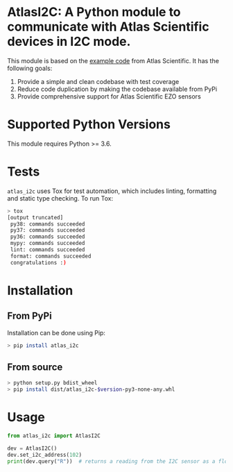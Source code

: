 # AtlasI2C: A Python module to communicate with Atlas Scientific devices in I2C mode.

This module is based on the [example code](https://github.com/AtlasScientific/Raspberry-Pi-sample-code) from Atlas Scientific. It has the following goals:

1. Provide a simple and clean codebase with test coverage
2. Reduce code duplication by making the codebase available from PyPi
3. Provide comprehensive support for Atlas Scientific EZO sensors

# Supported Python Versions
This module requires Python >= 3.6.

# Tests
`atlas_i2c` uses Tox for test automation, which includes linting, formatting and static type checking. To run Tox:

```sh
> tox
[output truncated]
 py38: commands succeeded
 py37: commands succeeded
 py36: commands succeeded
 mypy: commands succeeded
 lint: commands succeeded
 format: commands succeeded
 congratulations :)
```

# Installation
## From PyPi
Installation can be done using Pip:

```sh
> pip install atlas_i2c
```

## From source
```sh
> python setup.py bdist_wheel
> pip install dist/atlas_i2c-$version-py3-none-any.whl
```

# Usage
```py
from atlas_i2c import AtlasI2C

dev = AtlasI2C()
dev.set_i2c_address(102)
print(dev.query("R"))  # returns a reading from the I2C sensor as a float
```
